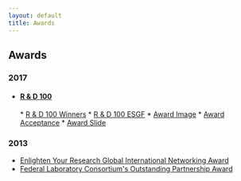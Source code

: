 ```yaml
---
layout: default
title: Awards
---
```


## Awards

### 2017
  
  * <h4><a href="https://www.rd100conference.com/" target="_blank"> R &amp; D 100 </a></h4>
    * <a href="https://www.rd100conference.com/awards/winners-finalists/year/2017/" target="_blank">R &amp; D 100 Winners</a>
    * <a href="https://www.rd100conference.com/awards/winners-finalists/6819/esgf/" target="_blank">R &amp; D 100 ESGF</a>
    * <a href="media/images/RD100/RD100A.jpg" target="_blank">Award Image</a>
    * <a href="media/images/RD100/RD100B.jpg" target="_blank">Award Acceptance</a>
    * <a href="media/images/RD100/RD100C.jpg" target="_blank">Award Slide</a>

### 2013

* <a href="{{site.url}}/esgf-media/pdf/ESGF-Awards-EYRG.pdf" target="_blank">Enlighten Your Research Global International Networking Award</a>
* <a href="{{site.url}}/esgf-media/pdf/ESGF-Awards-FLC.pdf" target="_blank">Federal Laboratory Consortium's Outstanding Partnership Award</a>
